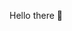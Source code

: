 Hello there 👋

<!--
**Itz-Patrick/Itz-Patrick** is a ✨ _special_ ✨ repository because its `README.md` (this file) appears on your GitHub profile.

-->
